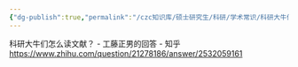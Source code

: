 ```yaml
---
{"dg-publish":true,"permalink":"/czc知识库/硕士研究生/科研/学术常识/科研大牛们怎么读文献/","dgPassFrontmatter":true,"created":"2024-08-09T17:44:16.853+08:00","updated":"2024-12-08T12:30:44.624+08:00"}
---
```



科研大牛们怎么读文献？ - 工藤正男的回答 - 知乎
https://www.zhihu.com/question/21278186/answer/2532059161
